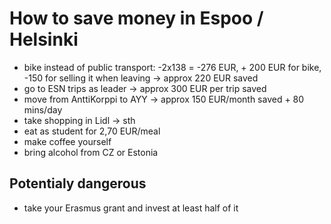 # How to save money in Espoo / Helsinki
- bike instead of public transport: -2x138 = -276 EUR, + 200 EUR for bike, -150 for selling it when leaving -> approx 220 EUR saved
- go to ESN trips as leader -> approx 300 EUR per trip saved
- move from AnttiKorppi to AYY -> approx 150 EUR/month saved + 80 mins/day
- take shopping in Lidl -> sth
- eat as student for 2,70 EUR/meal
- make coffee yourself
- bring alcohol from CZ or Estonia

## Potentialy dangerous
- take your Erasmus grant and invest at least half of it
